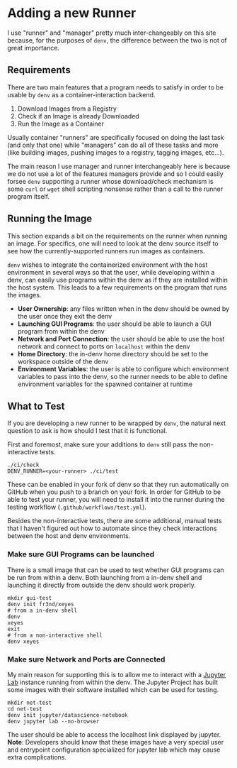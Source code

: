 # Adding a new Runner

I use "runner" and "manager" pretty much inter-changeably on this site
because, for the purposes of `denv`, the difference between the two is
not of great importance.

## Requirements
There are two main features that a program needs to satisfy in order
to be usable by `denv` as a container-interaction backend.

1. Download Images from a Registry
2. Check if an Image is already Downloaded
3. Run the Image as a Container

Usually container "runners" are specifically focused on doing the
last task (and only that one) while "managers" can do all of
these tasks and more (like building images, pushing images to a registry,
tagging images, etc...).

The main reason I use manager and runner interchangeably here is because
we do not use a lot of the features managers provide and so I could easily
forsee `denv` supporting a runner whose download/check mechanism is some
`curl` or `wget` shell scripting nonsense rather than a call to the runner
program itself.

## Running the Image
This section expands a bit on the requirements on the runner when running
an image. For specifics, one will need to look at the denv source itself
to see how the currently-supported runners run images as containers.

`denv` wishes to integrate the containerized environment with the host
environment in several ways so that the user, while developing within a
denv, can easily use programs within the denv as if they are installed
within the host system. This leads to a few requirements on the program
that runs the images.

- **User Ownership**: any files written when in the denv should be owned
  by the user once they exit the denv
- **Launching GUI Programs**: the user should be able to launch a GUI
  program from within the denv
- **Network and Port Connection**: the user should be able to use the host
  network and connect to ports on `localhost` within the denv
- **Home Directory**: the in-denv home directory should be set to the
  workspace outside of the denv
- **Environment Variables**: the user is able to configure which environment
  variables to pass into the denv, so the runner needs to be able to define
  environment variables for the spawned container at runtime

## What to Test
If you are developing a new runner to be wrapped by `denv`, the natural next
question to ask is how should I test that it is functional. 

First and foremost, make sure your additions to `denv` still pass the
non-interactive tests.
```
./ci/check
DENV_RUNNER=<your-runner> ./ci/test
```
These can be enabled in your fork of denv so that they run automatically on GitHub
when you push to a branch on your fork. In order for GitHub to be able to test
your runner, you will need to install it into the runner during the testing workflow
(`.github/workflows/test.yml`).

Besides the non-interactive tests, there are some additional, manual tests that
I haven't figured out how to automate since they check interactions between
the host and denv environments.

### Make sure GUI Programs can be launched
There is a small image that can be used to test whether GUI programs can be
run from within a denv. Both launching from a in-denv shell and launching
it directly from outside the denv should work properly.
```
mkdir gui-test
denv init fr3nd/xeyes
# from a in-denv shell
denv
xeyes
exit
# from a non-interactive shell
denv xeyes
```

### Make sure Network and Ports are Connected
My main reason for supporting this is to allow me to interact with a
[Jupyter Lab](https://jupyterlab.readthedocs.io/en/latest/) instance 
running from within the denv. The Jupyter Project has built some
images with their software installed which can be used for testing.
```
mkdir net-test
cd net-test
denv init jupyter/datascience-notebook
denv jupyter lab --no-browser
```
The user should be able to access the localhost link displayed by
jupyter. **Note**: Developers should know that these images have
a very special user and entrypoint configuration specialized for
jupyter lab which may cause extra complications.
